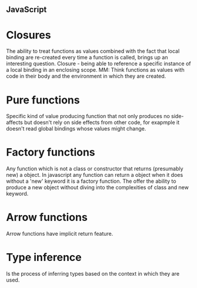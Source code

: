## JavaScript

# Closures

The ability to treat functions as values combined with the fact that local binding are re-created every time a function is called, brings up an interesting question.
Closure - being able to reference a specific instance of a local binding in an enclosing scope. MM: Think functions as values with code in their body and the environment in which they are created.

# Pure functions
Specific kind of value producing function that not only produces no side-affects but doesn't rely on side effects from other code, for exapmple it doesn't read global bindings whose values might change.

# Factory functions
Any function which is not a class or constructor that returns (presumably new) a object. In javascript any function can return a object when it does without a 'new' keyword it is a factory function. The offer the ability to produce a new object without diving into the complexities of class and new keyword.

# Arrow functions
Arrow functions have implicit return feature.

# Type inference 
Is the process of inferring types based on the context in which they are used.




